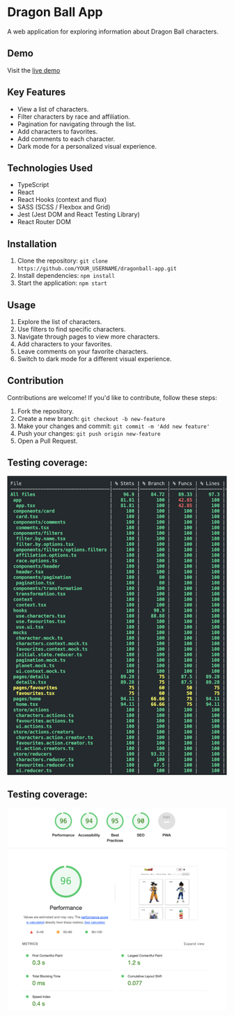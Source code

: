 # Dragon Ball App

A web application for exploring information about Dragon Ball characters.

## Demo

Visit the [live demo](https://dragonball-app.vercel.app/)

## Key Features

- View a list of characters.
- Filter characters by race and affiliation.
- Pagination for navigating through the list.
- Add characters to favorites.
- Add comments to each character.
- Dark mode for a personalized visual experience.

## Technologies Used

- TypeScript
- React
- React Hooks (context and flux)
- SASS (SCSS / Flexbox and Grid)
- Jest (Jest DOM and React Testing Library)
- React Router DOM

## Installation

1. Clone the repository: `git clone https://github.com/YOUR_USERNAME/dragonball-app.git`
2. Install dependencies: `npm install`
3. Start the application: `npm start`

## Usage

1. Explore the list of characters.
2. Use filters to find specific characters.
3. Navigate through pages to view more characters.
4. Add characters to your favorites.
5. Leave comments on your favorite characters.
6. Switch to dark mode for a different visual experience.

## Contribution

Contributions are welcome! If you'd like to contribute, follow these steps:

1. Fork the repository.
2. Create a new branch: `git checkout -b new-feature`
3. Make your changes and commit: `git commit -m 'Add new feature'`
4. Push your changes: `git push origin new-feature`
5. Open a Pull Request.

## Testing coverage:

![coverage](./public/coverage.png)

## Testing coverage:

![lighthouse](./public/lighthouse.png)
